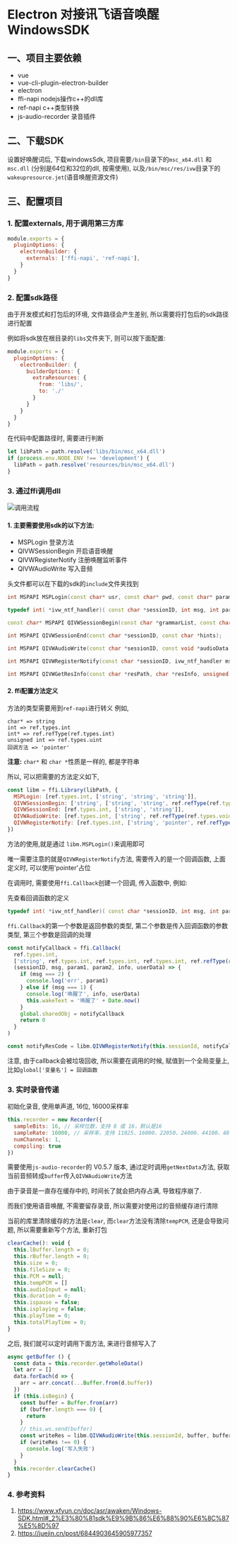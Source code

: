 # Electron 对接讯飞语音唤醒WindowsSDK

## 一、项目主要依赖

 - vue
 - vue-cli-plugin-electron-builder
 - electron
 - ffi-napi nodejs操作c++的dll库
 - ref-napi c++类型转换
 - js-audio-recorder 录音插件

## 二、下载SDK
设置好唤醒词后, 下载windowsSdk, 项目需要`/bin`目录下的`msc_x64.dll` 和 `msc.dll` (分别是64位和32位的dll, 按需使用), 以及`/bin/msc/res/ivw`目录下的`wakeupresource.jet`(语音唤醒资源文件)

## 三、配置项目
### 1. 配置externals, 用于调用第三方库
```js
module.exports = {
  pluginOptions: {
    electronBuilder: {
      externals: ['ffi-napi', 'ref-napi'],
    }
  }
}
```

### 2. 配置sdk路径
由于开发模式和打包后的环境, 文件路径会产生差别, 所以需要将打包后的sdk路径进行配置

例如将sdk放在根目录的`libs`文件夹下, 则可以按下面配置:
```js
module.exports = {
  pluginOptions: {
    electronBuilder: {
      builderOptions: {
        extraResources: {
          from: 'libs/',
          to: './'
        }
      }
    }
  }
}
```

在代码中配置路径时, 需要进行判断
```js
let libPath = path.resolve('libs/bin/msc_x64.dll')
if (process.env.NODE_ENV !== 'development') {
  libPath = path.resolve('resources/bin/msc_x64.dll')
}
```

### 3. 通过ffi调用dll

![调用流程](https://www.xfyun.cn/doc/old_imges/msc_windows_images/QIVW.png)

#### 1. 主要需要使用sdk的以下方法:

 - MSPLogin 登录方法
 - QIVWSessionBegin 开启语音唤醒
 - QIVWRegisterNotify 注册唤醒监听事件
 - QIVWAudioWrite 写入音频


头文件都可以在下载的sdk的`include`文件夹找到
```c++
int MSPAPI MSPLogin(const char* usr, const char* pwd, const char* params);

typedef int( *ivw_ntf_handler)( const char *sessionID, int msg, int param1, int param2, const void *info, void *userData );

const char* MSPAPI QIVWSessionBegin(const char *grammarList, const char *params, int *errorCode);

int MSPAPI QIVWSessionEnd(const char *sessionID, const char *hints);

int MSPAPI QIVWAudioWrite(const char *sessionID, const void *audioData, unsigned int audioLen, int audioStatus);

int MSPAPI QIVWRegisterNotify(const char *sessionID, ivw_ntf_handler msgProcCb, void *userData);

int MSPAPI QIVWGetResInfo(const char *resPath, char *resInfo, unsigned int *infoLen, const char *params);

```

#### 2. ffi配置方法定义
方法的类型需要用到`ref-napi`进行转义
例如,
```
char* => string
int => ref.types.int
int* => ref.refType(ref.types.int)
unsigned int => ref.types.uint
回调方法 => 'pointer'
```

**注意:** `char*` 和 `char *`性质是一样的, 都是字符串

所以, 可以把需要的方法定义如下,
```js
const libm = ffi.Library(libPath, {
  MSPLogin: [ref.types.int, ['string', 'string', 'string']],
  QIVWSessionBegin: ['string', ['string', 'string', ref.refType(ref.types.int)]],
  QIVWSessionEnd: [ref.types.int, ['string', 'string']],
  QIVWAudioWrite: [ref.types.int, ['string', ref.refType(ref.types.void), ref.types.uint, ref.types.int]],
  QIVWRegisterNotify: [ref.types.int, ['string', 'pointer', ref.refType(ref.types.void)]]
})
```

方法的使用,就是通过 `libm.MSPLogin()`来调用即可

唯一需要注意的就是`QIVWRegisterNotify`方法, 需要传入的是一个回调函数, 上面定义时, 可以使用'pointer'占位

在调用时, 需要使用`ffi.Callback`创建一个回调, 传入函数中, 例如:

先查看回调函数的定义
```c++
typedef int( *ivw_ntf_handler)( const char *sessionID, int msg, int param1, int param2, const void *info, void *userData );

```

`ffi.Callback`的第一个参数是返回参数的类型, 第二个参数是传入回调函数的参数类型, 第三个参数是回调的处理

```js
const notifyCallback = ffi.Callback(
  ref.types.int,
  ['string', ref.types.int, ref.types.int, ref.types.int, ref.refType(ref.types.void), ref.refType(ref.types.void)],
  (sessionID, msg, param1, param2, info, userData) => {
    if (msg === 2) {
      console.log('err', param1)
    } else if (msg === 1) {
      console.log('唤醒了', info, userData)
      this.wakeText = '唤醒了' + Date.now()
    }
    global.sharedObj = notifyCallback
    return 0
  }
)

const notifyResCode = libm.QIVWRegisterNotify(this.sessionId, notifyCallback, null)

```

注意, 由于callback会被垃圾回收, 所以需要在调用的时候, 赋值到一个全局变量上, 比如`global['变量名'] = 回调函数`


### 3. 实时录音传递
初始化录音, 使用单声道, 16位, 16000采样率
```js
this.recorder = new Recorder({
  sampleBits: 16, // 采样位数，支持 8 或 16，默认是16
  sampleRate: 16000, // 采样率，支持 11025、16000、22050、24000、44100、48000，根据浏览器默认值，我的chrome是48000
  numChannels: 1,
  compiling: true
})
```

需要使用`js-audio-recorder`的 V0.5.7 版本, 通过定时调用`getNextData`方法, 获取当前音频转成`buffer`传入`QIVWAudioWrite`方法

由于录音是一直存在缓存中的, 时间长了就会把内存占满, 导致程序崩了.

而我们使用语音唤醒, 不需要留存录音, 所以需要对使用过的音频缓存进行清除

当前的库里清除缓存的方法是`clear`, 而`clear`方法没有清除`tempPCM`, 还是会导致问题, 所以需要重新写个方法, 重新打包

```js
clearCache(): void {
  this.lBuffer.length = 0;
  this.rBuffer.length = 0;
  this.size = 0;
  this.fileSize = 0;
  this.PCM = null;
  this.tempPCM = []
  this.audioInput = null;
  this.duration = 0;
  this.ispause = false;
  this.isplaying = false;
  this.playTime = 0;
  this.totalPlayTime = 0;
}

```

之后, 我们就可以定时调用下面方法, 来进行音频写入了

```js
async getBuffer () {
  const data = this.recorder.getWholeData()
  let arr = []
  data.forEach(d => {
    arr = arr.concat(...Buffer.from(d.buffer))
  })
  if (this.isBegin) {
    const buffer = Buffer.from(arr)
    if (buffer.length === 0) {
      return
    }
    // this.ws.send(buffer)
    const writeRes = libm.QIVWAudioWrite(this.sessionId, buffer, buffer.length, 2)
    if (writeRes !== 0) {
      console.log('写入失败')
    }
  }
  this.recorder.clearCache()
}
```

### 4. 参考资料
1. https://www.xfyun.cn/doc/asr/awaken/Windows-SDK.html#_2%E3%80%81sdk%E9%9B%86%E6%88%90%E6%8C%87%E5%8D%97
2. https://juejin.cn/post/6844903645905977357